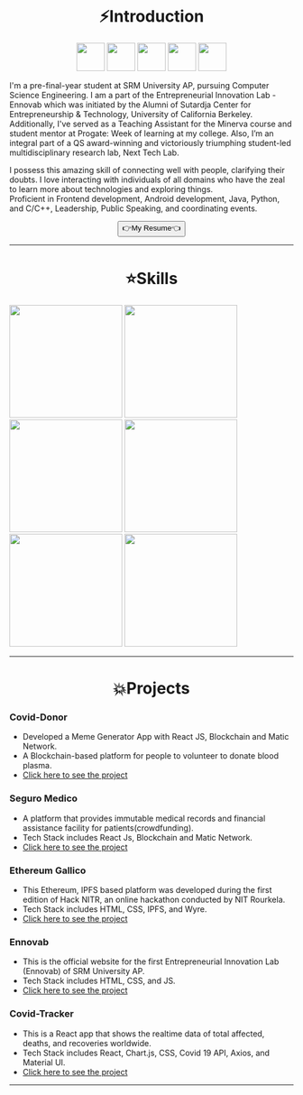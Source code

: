 <center><h1>⚡Introduction</h1>
<a href="https://www.linkedin.com/in/snh3003/"><img src="https://cdn4.iconfinder.com/data/icons/social-messaging-ui-color-shapes-2-free/128/social-linkedin-circle-512.png" alt="" height="50px"></a>
<a href="https://github.com/snh3003"><img src="https://image.flaticon.com/icons/png/512/25/25231.png" alt="" height="50px"></a>
<a href="https://www.hackerrank.com/shahsama542"><img src="https://upload.wikimedia.org/wikipedia/commons/6/65/HackerRank_logo.png" alt="" height="50px"></a>
<a href="https://medium.com/@shahsama542"><img src="https://miro.medium.com/max/390/1*emiGsBgJu2KHWyjluhKXQw.png" alt="" height="50px"></a>
<a href="https://www.youtube.com/user/kingsnh30"><img src="https://i.pinimg.com/originals/de/1c/91/de1c91788be0d791135736995109272a.png" alt="" height="50px"></a>
</center>
<p>
I'm a pre-final-year student at SRM University AP, pursuing Computer Science Engineering. I am a part of the Entrepreneurial Innovation Lab - Ennovab which was initiated by the Alumni of Sutardja Center for Entrepreneurship & Technology, University of California Berkeley. <br>
Additionally, I've served as a Teaching Assistant for the Minerva course and student mentor at Progate: Week of learning at my college.  Also, I’m an integral part of a QS award-winning and victoriously triumphing student-led multidisciplinary research lab, Next Tech Lab.
</p>
<p>
I possess this amazing skill of connecting well with people, clarifying their doubts. I love interacting with individuals of all domains who have the zeal to learn more about technologies and exploring things.<br>
Proficient in Frontend development, Android development, Java, Python, and C/C++, Leadership, Public Speaking, and coordinating events.
</p>

<center><button onclick="location.href='https://drive.google.com/file/d/1wu0dQhOCHZ8oEEx6gn6z0lhVWMqblbw7/view';">👉My Resume👈</button></center>
<hr>

<center><h1>⭐Skills</h1></center>

<img src="https://www.freecodecamp.org/news/content/images/size/w2000/2020/02/Ekran-Resmi-2019-11-18-18.08.13.png" alt="" height="200px">
<img src="https://raw.githubusercontent.com/isocpp/logos/master/cpp_logo.png" alt="" height="200px">
<img src="https://thumbs.dreamstime.com/b/java-logo-vector-design-commercial-brand-trademark-118452997.jpg" alt="" height="200px">
<img src="https://upload.wikimedia.org/wikipedia/commons/thumb/9/99/Unofficial_JavaScript_logo_2.svg/480px-Unofficial_JavaScript_logo_2.svg.png" alt="" height="200px">
<img src="https://upload.wikimedia.org/wikipedia/commons/thumb/c/c3/Python-logo-notext.svg/600px-Python-logo-notext.svg.png" alt="" height="200px">
<img src="https://1000logos.net/wp-content/uploads/2016/10/Android-Logo.png" alt="" height="200px">

<hr>

<center><h1>💥Projects</h1></center>

### Covid-Donor

- Developed a Meme Generator App with React JS, Blockchain and Matic Network.
- A Blockchain-based platform for people to volunteer to donate blood plasma.
- [Click here to see the project](https://rahul7668gupta.github.io/covid-donor/)

### Seguro Medico

- A platform that provides immutable medical records and financial assistance facility for patients(crowdfunding).
- Tech Stack includes React Js, Blockchain and Matic Network.
- [Click here to see the project](https://snh3003.github.io/altf4/)

### Ethereum Gallico

- This Ethereum, IPFS based platform was developed during the first edition of Hack NITR, an online hackathon conducted by NIT Rourkela.
- Tech Stack includes HTML, CSS, IPFS, and Wyre.
- [Click here to see the project](https://snh3003.github.io/HackNITR-Gallico/)

### Ennovab

- This is the official website for the first Entrepreneurial Innovation Lab (Ennovab) of SRM University AP.
- Tech Stack includes HTML, CSS, and JS.
- [Click here to see the project](https://ennovab.tech/)

### Covid-Tracker

- This is a React app that shows the realtime data of total affected, deaths, and recoveries worldwide.
- Tech Stack includes React, Chart.js, CSS, Covid 19 API, Axios, and Material UI.
- [Click here to see the project](https://snh3003.github.io/covid-tracker/)

<hr>



